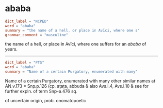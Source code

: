 # ababa

``` toml
dict_label = "NCPED"
word = "ababa"
summary = "the name of a hell, or place in Avīci, where one s"
grammar_comment = "masculine"
```

the name of a hell, or place in Avīci, where one suffers for an *ababa* of years.

--------------------

``` toml
dict_label = "PTS"
word = "ababa"
summary = "Name of a certain Purgatory, enumerated with many"
```

Name of a certain Purgatory, enumerated with many other similar names at AN.v.173 = Snp.p.126 (cp. aṭaṭa, abbuda & also Avs.i.4, Avs.i.10 & see for further expln. of term Snp\-a.476 sq.

of uncertain origin, prob. onomatopoetic

